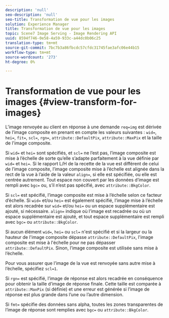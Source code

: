 ```yaml
---
description: 'null'
seo-description: 'null'
seo-title: Transformation de vue pour les images
solution: Experience Manager
title: Transformation de vue pour les images
topic: Scene7 Image Serving - Image Rendering API
uuid: 8594f746-0e58-4a59-933c-a44dc0b06c25
translation-type: tm+mt
source-git-commit: 7bc7b3a86fbcdc57cfdc31745fae3afc06e44b15
workflow-type: tm+mt
source-wordcount: '273'
ht-degree: 0%

---
```



# Transformation de vue pour les images {#view-transform-for-images}

L’image renvoyée au client en réponse à une demande `req=img` est dérivée de l’image composite en prenant en compte les valeurs suivantes : `wid=`, `hei=`, `fit=`, `scl=`, `rgn=`, `attribute::DefaultPix`, `attribute::MaxPix` et la taille de l&#39;image composite.

Si `wid=` et `hei=` sont spécifiés, et `scl=` ne l’est pas, l’image composite est mise à l’échelle de sorte qu’elle s’adapte parfaitement à la vue définie par `wid=` et `hei=`. Si le rapport L/H de la recette de la vue est différent de celui de l’image composite, l’image composite mise à l’échelle est alignée dans la rect de la vue à l’aide de la valeur `align=`, si elle est spécifiée, ou elle est centrée autrement. Tout espace non couvert par les données d’image est rempli avec `bgc=` ou, s’il n’est pas spécifié, avec `attribute::BkgColor`.

Si `scl=` est spécifié, l’image composite est mise à l’échelle selon ce facteur d’échelle. Si `wid=` et/ou `hei=` est également spécifié, l’image mise à l’échelle est alors recadrée sur `wid=` et/ou `hei=` ou un espace supplémentaire est ajouté, si nécessaire. `align=` indique où l’image est recadrée ou où un espace supplémentaire est ajouté, et tout espace supplémentaire est rempli avec  `bgc=` ou  `attribute::BkgColor`.

Si aucun élément `wid=`, `hei=` ou `scl=` n&#39;est spécifié et si la largeur ou la hauteur de l&#39;image composite dépasse `attribute::DefaultPix`, l&#39;image composite est mise à l&#39;échelle pour ne pas dépasser `attribute::DefaultPix`. Sinon, l’image composite est utilisée sans mise à l’échelle.

Pour vous assurer que l’image de la vue est renvoyée sans autre mise à l’échelle, spécifiez `scl=1`.

Si `rgn=` est spécifié, l’image de réponse est alors recadrée en conséquence pour obtenir la taille d’image de réponse finale. Cette taille est comparée à `attribute::MaxPix` (si définie) et une erreur est générée si l’image de réponse est plus grande dans l’une ou l’autre dimension.

Si `fmt=` spécifie des données sans alpha, toutes les zones transparentes de l’image de réponse sont remplies avec `bgc=` ou `attribute::BkgColor`.
